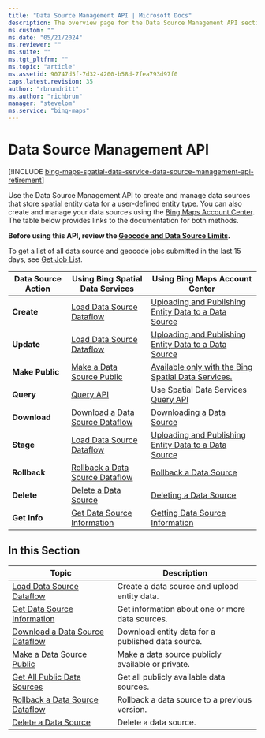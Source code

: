 ```yaml
---
title: "Data Source Management API | Microsoft Docs"
description: The overview page for the Data Source Management API section contains a description of the Data Source Management API which is used to create and manage data sources that store spatial entity data for a user-defined entity type, and provides links to and descriptions of each article in this section as well as a table listing each data source and links with information on how to use each with both Bing Spatial Data Services and Bing Maps Account Center.
ms.custom: ""
ms.date: "05/21/2024"
ms.reviewer: ""
ms.suite: ""
ms.tgt_pltfrm: ""
ms.topic: "article"
ms.assetid: 90747d5f-7d32-4200-b58d-7fea793d97f0
caps.latest.revision: 35
author: "rbrundritt"
ms.author: "richbrun"
manager: "stevelom"
ms.service: "bing-maps"
---
```


# Data Source Management API

[!INCLUDE [bing-maps-spatial-data-service-data-source-management-api-retirement](../../includes/bing-maps-spatial-data-service-data-source-management-api-retirement.md)]

Use the Data Source Management API to create and manage data sources that store spatial entity data for a user-defined entity type. You can also create and manage your data sources using the [Bing Maps Account Center](https://www.bingmapsportal.com). The table below provides links to the documentation for both methods.  
  
 **Before using this API, review the [Geocode and Data Source Limits](../geocode-and-data-source-limits.md).**  
  
 To get a list of all data source and geocode jobs submitted in the last 15 days, see [Get Job List](../get-job-list.md).  
  
|Data Source Action|Using Bing Spatial Data Services|Using Bing Maps Account Center|  
|------------------------|--------------------------------------|------------------------------------|  
|**Create**|[Load Data Source Dataflow](../data-source-management-api/load-data-source-dataflow/index.md)|[Uploading and Publishing Entity Data to a Data Source](https://msdn.microsoft.com/library/gg650600)|  
|**Update**|[Load Data Source Dataflow](../data-source-management-api/load-data-source-dataflow/index.md)|[Uploading and Publishing Entity Data to a Data Source](https://msdn.microsoft.com/library/gg650600)|  
|**Make Public**|[Make a Data Source Public](../data-source-management-api/make-public-data-source.md)|[Available only with the Bing Spatial Data Services.](https://msdn.microsoft.com/library/dn151784.aspx)|  
|**Query**|[Query API](../query-api/index.md)|Use Spatial Data Services [Query API](../query-api/index.md)|  
|**Download**|[Download a Data Source Dataflow](../data-source-management-api/download-data-source-dataflow/index.md)|[Downloading a Data Source](https://msdn.microsoft.com/library/hh698203)|  
|**Stage**|[Load Data Source Dataflow](../data-source-management-api/load-data-source-dataflow/index.md)|[Uploading and Publishing Entity Data to a Data Source](https://msdn.microsoft.com/library/gg650600)|  
|**Rollback**|[Rollback a Data Source Dataflow](../data-source-management-api/rollback-data-source-dataflow.md)|[Rollback a Data Source](https://msdn.microsoft.com/library/dn167663.aspx)|  
|**Delete**|[Delete a Data Source](../data-source-management-api/delete-data-source.md)|[Deleting a Data Source](https://msdn.microsoft.com/library/hh290820)|  
|**Get Info**|[Get Data Source Information](../data-source-management-api/get-data-source-information.md)|[Getting Data Source Information](https://msdn.microsoft.com/library/hh127034)|  
  
## In this Section  

|Topic|Description|
|-|-|  
|[Load Data Source Dataflow](../data-source-management-api/load-data-source-dataflow/index.md)|Create a data source and upload entity data.|  
|[Get Data Source Information](../data-source-management-api/get-data-source-information.md)|Get information about one or more data sources.|  
|[Download a Data Source Dataflow](../data-source-management-api/download-data-source-dataflow/index.md)|Download entity data for a published data source.|  
|[Make a Data Source Public](../data-source-management-api/make-public-data-source.md)|Make a data source publicly available or private.|  
|[Get All Public Data Sources](../data-source-management-api/get-all-public-data-sources.md)|Get all publicly available data sources.|  
|[Rollback a Data Source Dataflow](../data-source-management-api/rollback-data-source-dataflow.md)|Rollback a data source to a previous version.|  
|[Delete a Data Source](../data-source-management-api/delete-data-source.md)|Delete a data source.|